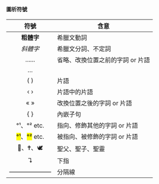 #### 圖析符號

| 符號  | 含意 |
| :---: | ---- |
| **粗體字** | 希臘文動詞 |
| *斜體字* | 希臘文分詞、不定詞 |
| ...... | 省略、改換位置之前的字詞 or 片語 |
| … | |
| ( ) | 片語 |
| ‹ › | 片語中的片語 |
| « » | 改換位置之後的字詞 or 片語 |
| { } | 內嵌子句 |
| °¹、°² etc.  | 指向、修飾其他的字詞 or 片語 |
| <mark>°¹</mark>、<mark>°²</mark> etc. | 被指向、被修飾的字詞 or 片語 |
| 🕍︎、🕇、🕊️ | 聖父、聖子、聖靈 |
| ↴ |  下指 |
| ——————— | 分隔線 |

